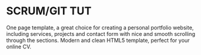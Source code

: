 # SCRUM/GIT TUT
One page template, a great choice for creating a personal portfolio website, including services, projects and contact form with nice and smooth scrolling through the sections. Modern and clean HTML5 template, perfect for your online CV.
